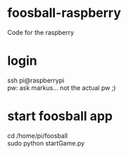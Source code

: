 # foosball-raspberry
Code for the raspberry

# login
ssh pi@raspberrypi  
pw: ask markus... not the actual pw ;)

# start foosball app
cd /home/pi/foosball  
sudo python startGame.py